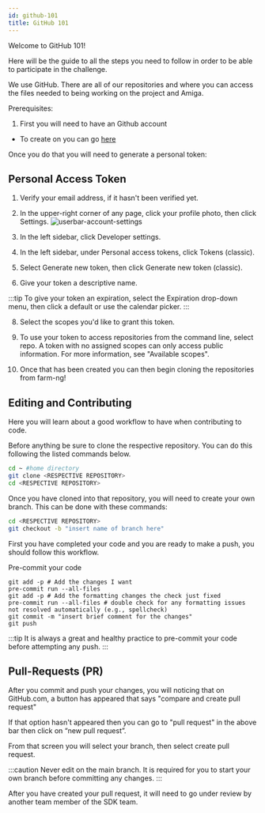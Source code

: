 ```yaml
---
id: github-101
title: GitHub 101
---
```


Welcome to GitHub 101!

Here will be the guide to all the steps you need to follow in order to be able to participate in the challenge.

We use GitHub. There are all of our repositories and where you can access the files needed to being working on the project and Amiga.

Prerequisites:

1) First you will need to have an Github account
- To create on you can go [here](https://www.github.com)

Once you do that you will need to generate a personal token:

## Personal Access Token
1. Verify your email address, if it hasn't been verified yet.

2. In the upper-right corner of any page, click your profile photo, then click Settings.
![userbar-account-settings](https://user-images.githubusercontent.com/64480560/216469067-dd3a5214-a4c8-43c2-919b-2905bcb967ed.png)

3. In the left sidebar, click  Developer settings.

4. In the left sidebar, under  Personal access tokens, click Tokens (classic).

5. Select Generate new token, then click Generate new token (classic).

6. Give your token a descriptive name.

:::tip
To give your token an expiration, select the Expiration drop-down menu, then click a default or use the calendar picker.
:::

8. Select the scopes you'd like to grant this token.

9.  To use your token to access repositories from the command line, select repo. A token with no assigned scopes can only access public information. For more information, see "Available scopes".

10. Once that has been created you can then begin cloning the repositories from farm-ng!


## Editing and Contributing

Here you will learn about a good workflow to have when contributing to code.

Before anything be sure to clone the respective repository. You can do this following the listed commands below.

```bash
cd ~ #home directory
git clone <RESPECTIVE REPOSITORY>
cd <RESPECTIVE REPOSITORY>
```
Once you have cloned into that repository, you will need to create your own branch. This can be done with these commands:

```bash
cd <RESPECTIVE REPOSITORY>
git checkout -b "insert name of branch here"
```

First you have completed your code and you are ready to make a push, you should follow this workflow.


Pre-commit your code
```
git add -p # Add the changes I want
pre-commit run --all-files
git add -p # Add the formatting changes the check just fixed
pre-commit run --all-files # double check for any formatting issues not resolved automatically (e.g., spellcheck)
git commit -m "insert brief comment for the changes"
git push
```

:::tip
It is always a great and healthy practice to pre-commit your code before attempting any push.
:::

## Pull-Requests (PR)

After you commit and push your changes, you will noticing that on GitHub.com, a button has appeared that says "compare and create pull request"

If that option hasn't appeared then you can go to "pull request" in the above bar then click on “new pull request”.

From that screen you will select your branch, then select create pull request.

:::caution
Never edit on the main branch. It is required for you to start your own branch before committing any changes.
:::

After you have created your pull request, it will need to go under review by another team member of the SDK team.
